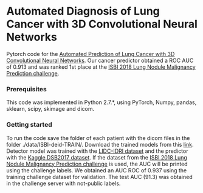 # Automated Diagnosis of Lung Cancer with 3D Convolutional Neural Networks

Pytorch code for the [Automated Prediction of Lung Cancer with 3D Convolutional Neural Networks](https://biomedicalcomputervision.uniandes.edu.co/index.php/research?id=32). Our cancer predictor obtained a ROC AUC of 0.913 and was ranked 1st place at the [ISBI 2018 Lung Nodule Malignancy Prediction challenge](https://bit.ly/2JPNnGS).

### Prerequisites

This code was implemented in Python 2.7.*, using PyTorch, Numpy, pandas, sklearn, scipy, skimage and dicom.

### Getting started

To run the code save the folder of each patient with the dicom files in the folder ./data/ISBI-deid-TRAIN/.
Download the trained models from this [link](https://www.dropbox.com/s/to7pmlajtr0tyos/models.zip?dl=0). Detector model was trained with the [LIDC-IDRI dataset](https://wiki.cancerimagingarchive.net/display/Public/LIDC-IDRI) and the predictor with the [Kaggle DSB2017 dataset](https://www.kaggle.com/c/data-science-bowl-2017).
If the dataset from the [ISBI 2018 Lung Nodule Malignancy Prediction challenge](https://bit.ly/2JPNnGS) is used, the AUC will be printed using the challenge labels. We obtained an AUC ROC of 0.937 using the training challenge dataset for validation. The test AUC (91.3) was obtained in the challenge server with not-public labels.


